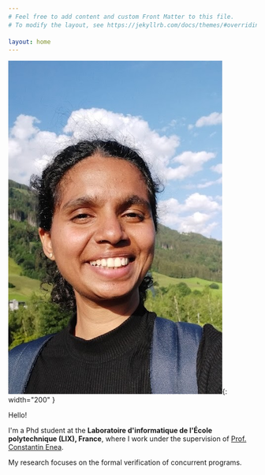```yaml
---
# Feel free to add content and custom Front Matter to this file.
# To modify the layout, see https://jekyllrb.com/docs/themes/#overriding-theme-defaults

layout: home
---
```


![image](docs/assets/profile.jpeg){: width="200" }

Hello! 

I'm a Phd student at the __Laboratoire d'informatique de l'École polytechnique (LIX), France__, where I work under the supervision of [Prof. Constantin Enea][constantin-site].

My research focuses on the formal verification of concurrent programs. 


[constantin-site]: https://www.lix.polytechnique.fr/~cenea/
